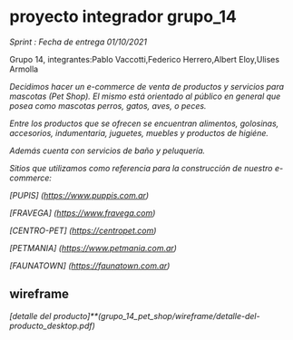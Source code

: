 # proyecto integrador grupo_14
*Sprint : Fecha de entrega 01/10/2021*

Grupo 14, integrantes:Pablo Vaccotti,Federico Herrero,Albert Eloy,Ulises Armolla

*Decidimos hacer un e-commerce de venta de productos y servicios para mascotas (Pet Shop).*
*El mismo está orientado al público en general que posea como mascotas perros, gatos, aves, o peces.*

*Entre los productos que se ofrecen se encuentran alimentos, golosinas, accesorios, indumentaria,*
*juguetes, muebles y productos de higiéne.*

*Además cuenta con servicios de baño y peluquería.*

*Sitios que utilizamos como referencia para la construcción de nuestro e-commerce:*

*[PUPIS]* *(https://www.puppis.com.ar)*

*[FRAVEGA]* *(https://www.fravega.com)*

*[CENTRO-PET]* *(https://centropet.com)*

*[PETMANIA]* *(https://www.petmania.com.ar)*

*[FAUNATOWN]* *(https://faunatown.com.ar)*

## wireframe
*[detalle del producto]**(grupo_14_pet_shop/wireframe/detalle-del-producto_desktop.pdf)*


